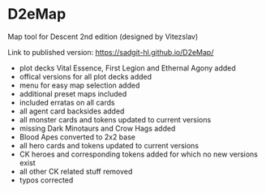 # D2eMap
Map tool for Descent 2nd edition (designed by Vitezslav)

Link to published version: https://sadgit-hl.github.io/D2eMap/

- plot decks Vital Essence, First Legion and Ethernal Agony added
- offical versions for all plot decks added
- menu for easy map selection added
- additional preset maps included
- included erratas on all cards
- all agent card backsides added
- all monster cards and tokens updated to current versions
- missing Dark Minotaurs and Crow Hags added
- Blood Apes converted to 2x2 base
- all hero cards and tokens updated to current versions
- CK heroes and corresponding tokens added for which no new versions exist
- all other CK related stuff removed
- typos corrected
